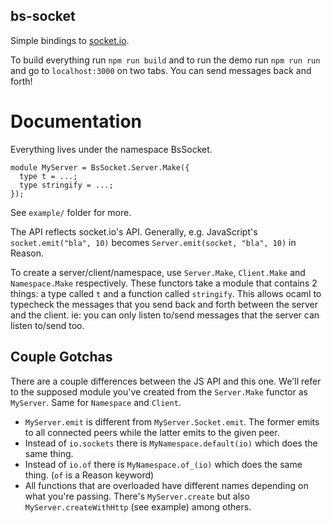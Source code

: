 bs-socket
---

Simple bindings to [socket.io](https://socket.io/).

To build everything run `npm run build` and to run the demo run `npm run run` and go to `localhost:3000` on two tabs. You can send messages back and forth!

# Documentation

Everything lives under the namespace BsSocket.

```reason
module MyServer = BsSocket.Server.Make({
  type t = ...;
  type stringify = ...;
});
```

See `example/` folder for more.

The API reflects socket.io's API. Generally, e.g. JavaScript's `socket.emit("bla", 10)` becomes `Server.emit(socket, "bla", 10)` in Reason.

To create a server/client/namespace, use `Server.Make`, `Client.Make` and `Namespace.Make` respectively. These functors take a module that contains 2 things: a type called `t` and a function called `stringify`. This allows ocaml to typecheck the messages that you send back and forth between the server and the client. ie: you can only listen to/send messages that the server can listen to/send too.

## Couple Gotchas

There are a couple differences between the JS API and this one. We'll refer to the supposed module you've created from the `Server.Make` functor as `MyServer`. Same for `Namespace` and `Client`.

- `MyServer.emit` is different from `MyServer.Socket.emit`. The former emits to all connected peers while the latter emits to the given peer.
- Instead of `io.sockets` there is `MyNamespace.default(io)` which does the same thing.
- Instead of `io.of` there is `MyNamespace.of_(io)` which does the same thing. (`of` is a Reason keyword)
- All functions that are overloaded have different names depending on what you're passing. There's `MyServer.create` but also `MyServer.createWithHttp` (see example) among others.
